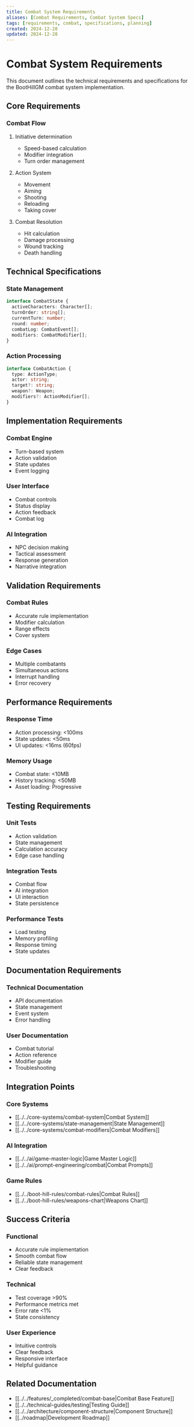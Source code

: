 ```yaml
---
title: Combat System Requirements
aliases: [Combat Requirements, Combat System Specs]
tags: [requirements, combat, specifications, planning]
created: 2024-12-28
updated: 2024-12-28
---
```


# Combat System Requirements

This document outlines the technical requirements and specifications for the BootHillGM combat system implementation.

## Core Requirements

### Combat Flow
1. Initiative determination
   - Speed-based calculation
   - Modifier integration
   - Turn order management

2. Action System
   - Movement
   - Aiming
   - Shooting
   - Reloading
   - Taking cover

3. Combat Resolution
   - Hit calculation
   - Damage processing
   - Wound tracking
   - Death handling

## Technical Specifications

### State Management
```typescript
interface CombatState {
  activeCharacters: Character[];
  turnOrder: string[];
  currentTurn: number;
  round: number;
  combatLog: CombatEvent[];
  modifiers: CombatModifier[];
}
```

### Action Processing
```typescript
interface CombatAction {
  type: ActionType;
  actor: string;
  target?: string;
  weapon?: Weapon;
  modifiers?: ActionModifier[];
}
```

## Implementation Requirements

### Combat Engine
- Turn-based system
- Action validation
- State updates
- Event logging

### User Interface
- Combat controls
- Status display
- Action feedback
- Combat log

### AI Integration
- NPC decision making
- Tactical assessment
- Response generation
- Narrative integration

## Validation Requirements

### Combat Rules
- Accurate rule implementation
- Modifier calculation
- Range effects
- Cover system

### Edge Cases
- Multiple combatants
- Simultaneous actions
- Interrupt handling
- Error recovery

## Performance Requirements

### Response Time
- Action processing: <100ms
- State updates: <50ms
- UI updates: <16ms (60fps)

### Memory Usage
- Combat state: <10MB
- History tracking: <50MB
- Asset loading: Progressive

## Testing Requirements

### Unit Tests
- Action validation
- State management
- Calculation accuracy
- Edge case handling

### Integration Tests
- Combat flow
- AI integration
- UI interaction
- State persistence

### Performance Tests
- Load testing
- Memory profiling
- Response timing
- State updates

## Documentation Requirements

### Technical Documentation
- API documentation
- State management
- Event system
- Error handling

### User Documentation
- Combat tutorial
- Action reference
- Modifier guide
- Troubleshooting

## Integration Points

### Core Systems
- [[../../core-systems/combat-system|Combat System]]
- [[../../core-systems/state-management|State Management]]
- [[../../core-systems/combat-modifiers|Combat Modifiers]]

### AI Integration
- [[../../ai/game-master-logic|Game Master Logic]]
- [[../../ai/prompt-engineering/combat|Combat Prompts]]

### Game Rules
- [[../../boot-hill-rules/combat-rules|Combat Rules]]
- [[../../boot-hill-rules/weapons-chart|Weapons Chart]]

## Success Criteria

### Functional
- Accurate rule implementation
- Smooth combat flow
- Reliable state management
- Clear feedback

### Technical
- Test coverage >90%
- Performance metrics met
- Error rate <1%
- State consistency

### User Experience
- Intuitive controls
- Clear feedback
- Responsive interface
- Helpful guidance

## Related Documentation
- [[../../features/_completed/combat-base|Combat Base Feature]]
- [[../../technical-guides/testing|Testing Guide]]
- [[../../architecture/component-structure|Component Structure]]
- [[../roadmap|Development Roadmap]]